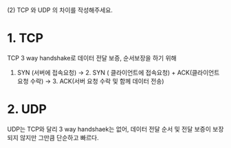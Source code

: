 (2) TCP 와 UDP 의 차이를 작성해주세요.

# 1. TCP
TCP 3 way handshake로 데이터 전달 보증, 순서보장을 하기 위해 
1. SYN (서버에 접속요청)  ->  2. SYN ( 클라이언트에 접속요청) + ACK(클라이언트 요청 수락)  -> 3. ACK(서버 요청 수락 및 함께 데이터 전송) 

# 2. UDP
UDP는 TCP와 달리 3 way handshaek는 없어, 데이터 전달 순서 및 전달 보증이 보장되지 않지만
그만큼 단순하고 빠르다. 

